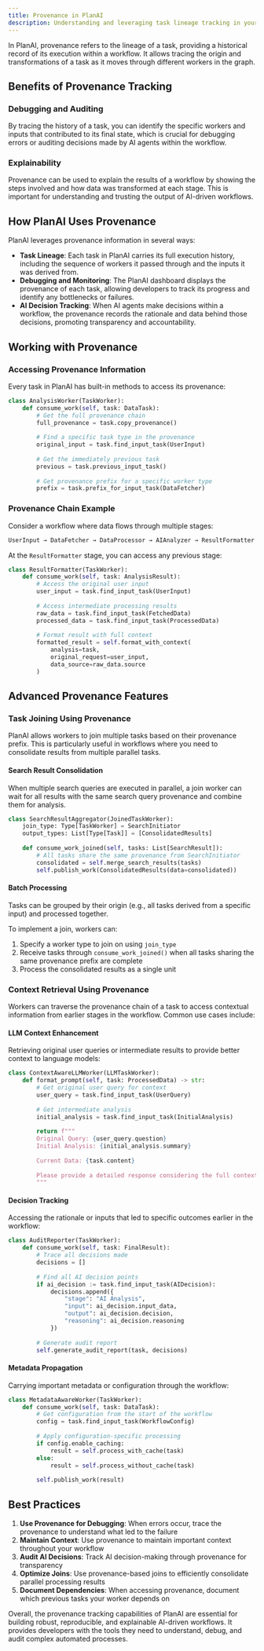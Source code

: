 ```yaml
---
title: Provenance in PlanAI
description: Understanding and leveraging task lineage tracking in your workflows
---
```


In PlanAI, provenance refers to the lineage of a task, providing a historical record of its execution within a workflow. It allows tracing the origin and transformations of a task as it moves through different workers in the graph.

## Benefits of Provenance Tracking

### Debugging and Auditing
By tracing the history of a task, you can identify the specific workers and inputs that contributed to its final state, which is crucial for debugging errors or auditing decisions made by AI agents within the workflow.

### Explainability
Provenance can be used to explain the results of a workflow by showing the steps involved and how data was transformed at each stage. This is important for understanding and trusting the output of AI-driven workflows.

## How PlanAI Uses Provenance

PlanAI leverages provenance information in several ways:

- **Task Lineage**: Each task in PlanAI carries its full execution history, including the sequence of workers it passed through and the inputs it was derived from.
- **Debugging and Monitoring**: The PlanAI dashboard displays the provenance of each task, allowing developers to track its progress and identify any bottlenecks or failures.
- **AI Decision Tracking**: When AI agents make decisions within a workflow, the provenance records the rationale and data behind those decisions, promoting transparency and accountability.

## Working with Provenance

### Accessing Provenance Information

Every task in PlanAI has built-in methods to access its provenance:

```python
class AnalysisWorker(TaskWorker):
    def consume_work(self, task: DataTask):
        # Get the full provenance chain
        full_provenance = task.copy_provenance()
        
        # Find a specific task type in the provenance
        original_input = task.find_input_task(UserInput)
        
        # Get the immediately previous task
        previous = task.previous_input_task()
        
        # Get provenance prefix for a specific worker type
        prefix = task.prefix_for_input_task(DataFetcher)
```

### Provenance Chain Example

Consider a workflow where data flows through multiple stages:

```python
UserInput → DataFetcher → DataProcessor → AIAnalyzer → ResultFormatter
```

At the `ResultFormatter` stage, you can access any previous stage:

```python
class ResultFormatter(TaskWorker):
    def consume_work(self, task: AnalysisResult):
        # Access the original user input
        user_input = task.find_input_task(UserInput)
        
        # Access intermediate processing results
        raw_data = task.find_input_task(FetchedData)
        processed_data = task.find_input_task(ProcessedData)
        
        # Format result with full context
        formatted_result = self.format_with_context(
            analysis=task,
            original_request=user_input,
            data_source=raw_data.source
        )
```

## Advanced Provenance Features

### Task Joining Using Provenance

PlanAI allows workers to join multiple tasks based on their provenance prefix. This is particularly useful in workflows where you need to consolidate results from multiple parallel tasks.

#### Search Result Consolidation
When multiple search queries are executed in parallel, a join worker can wait for all results with the same search query provenance and combine them for analysis.

```python
class SearchResultAggregator(JoinedTaskWorker):
    join_type: Type[TaskWorker] = SearchInitiator
    output_types: List[Type[Task]] = [ConsolidatedResults]
    
    def consume_work_joined(self, tasks: List[SearchResult]):
        # All tasks share the same provenance from SearchInitiator
        consolidated = self.merge_search_results(tasks)
        self.publish_work(ConsolidatedResults(data=consolidated))
```

#### Batch Processing
Tasks can be grouped by their origin (e.g., all tasks derived from a specific input) and processed together.

To implement a join, workers can:

1. Specify a worker type to join on using `join_type`
2. Receive tasks through `consume_work_joined()` when all tasks sharing the same provenance prefix are complete
3. Process the consolidated results as a single unit

### Context Retrieval Using Provenance

Workers can traverse the provenance chain of a task to access contextual information from earlier stages in the workflow. Common use cases include:

#### LLM Context Enhancement
Retrieving original user queries or intermediate results to provide better context to language models:

```python
class ContextAwareLLMWorker(LLMTaskWorker):
    def format_prompt(self, task: ProcessedData) -> str:
        # Get original user query for context
        user_query = task.find_input_task(UserQuery)
        
        # Get intermediate analysis
        initial_analysis = task.find_input_task(InitialAnalysis)
        
        return f"""
        Original Query: {user_query.question}
        Initial Analysis: {initial_analysis.summary}
        
        Current Data: {task.content}
        
        Please provide a detailed response considering the full context.
        """
```

#### Decision Tracking
Accessing the rationale or inputs that led to specific outcomes earlier in the workflow:

```python
class AuditReporter(TaskWorker):
    def consume_work(self, task: FinalResult):
        # Trace all decisions made
        decisions = []
        
        # Find all AI decision points
        if ai_decision := task.find_input_task(AIDecision):
            decisions.append({
                "stage": "AI Analysis",
                "input": ai_decision.input_data,
                "output": ai_decision.decision,
                "reasoning": ai_decision.reasoning
            })
        
        # Generate audit report
        self.generate_audit_report(task, decisions)
```

#### Metadata Propagation
Carrying important metadata or configuration through the workflow:

```python
class MetadataAwareWorker(TaskWorker):
    def consume_work(self, task: DataTask):
        # Get configuration from the start of the workflow
        config = task.find_input_task(WorkflowConfig)
        
        # Apply configuration-specific processing
        if config.enable_caching:
            result = self.process_with_cache(task)
        else:
            result = self.process_without_cache(task)
        
        self.publish_work(result)
```

## Best Practices

1. **Use Provenance for Debugging**: When errors occur, trace the provenance to understand what led to the failure
2. **Maintain Context**: Use provenance to maintain important context throughout your workflow
3. **Audit AI Decisions**: Track AI decision-making through provenance for transparency
4. **Optimize Joins**: Use provenance-based joins to efficiently consolidate parallel processing results
5. **Document Dependencies**: When accessing provenance, document which previous tasks your worker depends on

Overall, the provenance tracking capabilities of PlanAI are essential for building robust, reproducible, and explainable AI-driven workflows. It provides developers with the tools they need to understand, debug, and audit complex automated processes.